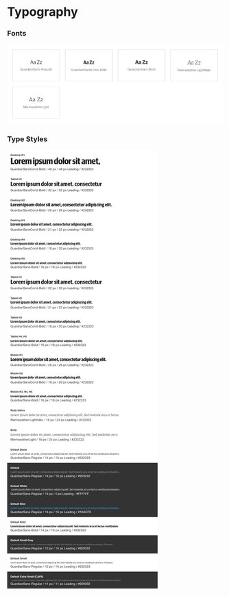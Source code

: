 # Typography

### Fonts
![metro-styleguide-type-fonts](metro-styleguide-type-fonts.png)

### Type Styles
![metro-styleguide-type-styles](metro-styleguide-type-styles.png)